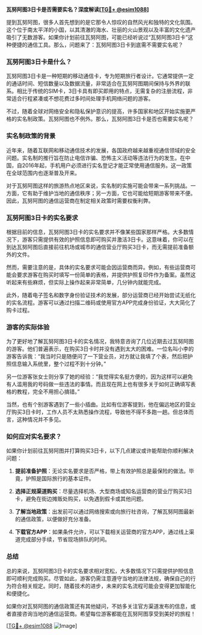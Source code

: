 **瓦努阿图3日卡是否需要实名？深度解读[[TG💪+ @esim1088](https://t.me/s/esim1088)]**

提到瓦努阿图，很多人首先想到的是它那令人惊叹的自然风光和独特的文化氛围。这个位于南太平洋的小国，以其清澈的海水、壮丽的火山景观以及丰富的文化遗产吸引了无数游客。如果你计划前往瓦努阿图，可能已经听说过“瓦努阿图3日卡”这种便捷的通信工具。那么，问题来了：瓦努阿图3日卡到底需不需要实名呢？

### 瓦努阿图3日卡是什么？

瓦努阿图3日卡是一种短期的移动通信卡，专为短期旅行者设计。它通常提供一定的通话时间、短信数量以及数据流量，非常适合在瓦努阿图期间保持与外界的联系。相比于传统的SIM卡，3日卡具有即买即用的特点，无需复杂的注册流程，非常适合行程紧凑或不想花费过多时间处理手机网络问题的游客。

不过，随着全球对网络安全和隐私保护意识的提高，许多国家和地区开始实施更严格的实名制政策。瓦努阿图也不例外。那么，瓦努阿图3日卡是否也需要实名呢？

### 实名制政策的背景

近年来，随着互联网和移动通信技术的发展，各国政府越来越重视通信领域的安全问题。实名制的推行旨在防止电信诈骗、恐怖主义活动等违法行为的发生。在中国，自2016年起，手机用户必须进行实名登记才能正常使用通信服务。这一政策在全球范围内也逐渐普及开来。

对于瓦努阿图这样的旅游热点地区来说，实名制的实施可能会带来一系列挑战。一方面，它有助于维护当地的通信秩序；另一方面，它也可能给短期游客带来不便。因此，瓦努阿图的通信运营商在制定相关政策时需要权衡利弊。

### 瓦努阿图3日卡的实名要求

根据目前的信息，瓦努阿图3日卡的实名要求并不像某些国家那样严格。大多数情况下，游客只需提供有效的护照信息即可购买并激活3日卡。这意味着，你可以在到达瓦努阿图后直接前往机场或城市的通信营业厅购买3日卡，而无需提前准备额外的文件。

然而，需要注意的是，具体的实名要求可能会因运营商而异。例如，有些运营商可能会要求游客在购买时填写一份简单的表格，并提供护照复印件作为备案。虽然这听起来有些麻烦，但实际上操作起来非常简单，几分钟内就能完成。

此外，随着电子签名和数字身份验证技术的发展，部分运营商已经开始尝试无纸化的实名流程。游客可以通过扫描二维码或使用官方APP完成身份验证，大大简化了购卡过程。

### 游客的实际体验

为了更好地了解瓦努阿图3日卡的实名情况，我特意咨询了几位近期去过瓦努阿图的游客。他们普遍表示，在购买3日卡时并没有遇到太大的困难。一位名叫小李的游客告诉我：“我当时只是随便问了一下营业员，对方就让我填了个表，然后把护照信息输入系统里，整个过程不到十分钟。”

另一位游客张女士则分享了她的经验：“我觉得实名挺方便的，因为这样可以避免有人滥用我的号码做一些违法的事情。而且现在网上也有很多关于如何正确填写表格的教程，完全不用担心搞错。”

当然，也有个别游客遇到了一些小插曲。比如有位游客提到，他在偏远地区的营业厅购买3日卡时，工作人员不太熟悉操作流程，导致他不得不多跑一趟。但总体而言，这种情况并不多见。

### 如何应对实名要求？

如果你计划前往瓦努阿图并打算购买3日卡，以下几点建议或许能帮助你顺利解决问题：

1. **提前准备护照**：无论实名要求是否严格，带上有效护照总是最保险的做法。毕竟，护照是国际旅行的基本证件。
   
2. **选择正规渠道购买**：尽量选择机场、大型商场或知名运营商的营业厅购买3日卡，避免在街边摊贩处购买，以免遇到假卡或其他问题。

3. **了解当地政策**：出发前可以通过网络搜索或向旅行社咨询，了解瓦努阿图最新的通信政策，以便做好充分准备。

4. **下载官方APP**：如果条件允许，可以下载相关运营商的官方APP，通过线上渠道完成部分手续，节省现场排队的时间。

### 总结

总的来说，瓦努阿图3日卡的实名要求相对宽松，大多数情况下只需提供护照信息即可顺利完成购买。尽管如此，游客仍需注意遵守当地的法律法规，确保自己的行为符合相关规定。同时，随着技术的进步，未来的实名流程可能会变得更加智能化和便捷化。

如果你对瓦努阿图的通信政策还有其他疑问，不妨多关注官方渠道发布的信息，或者直接咨询当地的通信运营商。希望每位游客都能在瓦努阿图享受到美好的旅程！

[[TG💪+ @esim1088](https://t.me/s/esim1088) ![Image](https://i.postimg.cc/4NQfJmqS/Snipaste-2025-05-13-00-14-12.png)]